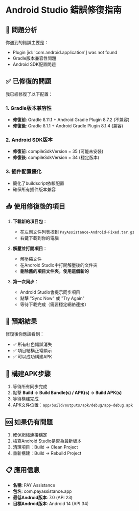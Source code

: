 # Android Studio 錯誤修復指南

## 🔧 問題分析
你遇到的錯誤主要是：
- Plugin [id: 'com.android.application'] was not found
- Gradle版本兼容性問題
- Android SDK配置問題

## ✅ 已修復的問題
我已經修復了以下配置：

### 1. Gradle版本兼容性
- **修復前**: Gradle 8.11.1 + Android Gradle Plugin 8.7.2 (不兼容)
- **修復後**: Gradle 8.1.1 + Android Gradle Plugin 8.1.4 (兼容)

### 2. Android SDK版本
- **修復前**: compileSdkVersion = 35 (可能未安裝)
- **修復後**: compileSdkVersion = 34 (穩定版本)

### 3. 插件配置優化
- 簡化了buildscript依賴配置
- 確保所有插件版本兼容

## 📥 使用修復後的項目

1. **下載新的項目包**：
   - 在左側文件列表找到 `PayAssistance-Android-Fixed.tar.gz`
   - 右鍵下載到你的電腦

2. **解壓並打開項目**：
   - 解壓縮文件
   - 在Android Studio中打開解壓後的文件夾
   - **刪除舊的項目文件夾，使用這個新的**

3. **第一次同步**：
   - Android Studio會提示同步項目
   - 點擊 "Sync Now" 或 "Try Again"
   - 等待下載完成（需要穩定網絡連接）

## 🎯 預期結果
修復後你應該看到：
- ✅ 所有紅色錯誤消失
- ✅ 項目結構正常顯示
- ✅ 可以成功構建APK

## 📱 構建APK步驟
1. 等待所有同步完成
2. 點擊 **Build → Build Bundle(s) / APK(s) → Build APK(s)**
3. 等待構建完成
4. APK文件位置：`app/build/outputs/apk/debug/app-debug.apk`

## 🆘 如果仍有問題
1. 確保網絡連接穩定
2. 檢查Android Studio是否為最新版本
3. 清理項目：Build → Clean Project
4. 重新構建：Build → Rebuild Project

## 📋 應用信息
- **名稱**: PAY Assistance
- **包名**: com.payassistance.app  
- **最低Android版本**: 7.0 (API 23)
- **目標Android版本**: Android 14 (API 34)